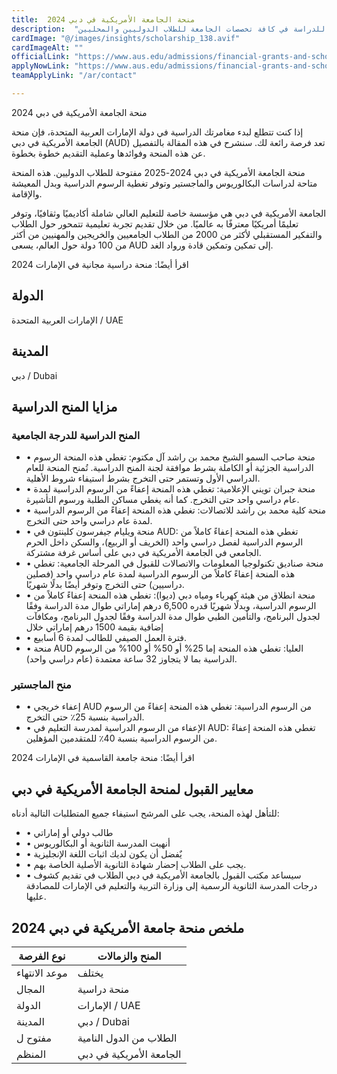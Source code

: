 ```yaml
---
title:  منحة الجامعة الأمريكية في دبي 2024 
description:  "منحة الجامعة الأمريكية في دبي الممولة بالكامل للدراسة في كافة تخصصات الجامعة للطلاب الدوليين والمحليين" 
cardImage: "@/images/insights/scholarship_138.avif" 
cardImageAlt: "" 
officialLink: "https://www.aus.edu/admissions/financial-grants-and-scholarships" 
applyNowLink: "https://www.aus.edu/admissions/financial-grants-and-scholarships" 
teamApplyLink: "/ar/contact"

---
```


منحة الجامعة الأمريكية في دبي 2024

إذا كنت تتطلع لبدء مغامرتك الدراسية في دولة الإمارات العربية المتحدة، فإن منحة الجامعة الأمريكية في دبي (AUD) تعد فرصة رائعة لك. سنشرح في هذه المقالة بالتفصيل عن هذه المنحة وفوائدها وعملية التقديم خطوة بخطوة.

منحة الجامعة الأمريكية في دبي 2024-2025 مفتوحة للطلاب الدوليين. هذه المنحة متاحة لدراسات البكالوريوس والماجستير وتوفر تغطية الرسوم الدراسية وبدل المعيشة والإقامة.

الجامعة الأمريكية في دبي هي مؤسسة خاصة للتعليم العالي شاملة أكاديميًا وثقافيًا، وتوفر تعليمًا أمريكيًا معترفًا به عالميًا. من خلال تقديم تجربة تعليمية تتمحور حول الطلاب والتفكير المستقبلي لأكثر من 2000 من الطلاب الجامعيين والخريجين والمهنيين من أكثر من 100 دولة حول العالم، يسعى AUD إلى تمكين وتمكين قادة ورواد الغد.

اقرأ أيضًا: منحة دراسية مجانية في الإمارات 2024

## الدولة

الإمارات العربية المتحدة / UAE

## المدينة

دبي / Dubai

## مزايا المنح الدراسية

### المنح الدراسية للدرجة الجامعية

- • منحة صاحب السمو الشيخ محمد بن راشد آل مكتوم: تغطي هذه المنحة الرسوم الدراسية الجزئية أو الكاملة بشرط موافقة لجنة المنح الدراسية. تُمنح المنحة للعام الدراسي الأول وتستمر حتى التخرج بشرط استيفاء شروط الأهلية.
- • منحة جبران تويني الإعلامية: تغطي هذه المنحة إعفاءً من الرسوم الدراسية لمدة عام دراسي واحد حتى التخرج. كما أنه يغطي مساكن الطلبة ورسوم التأشيرة.
- • منحة كلية محمد بن راشد للاتصالات: تغطي هذه المنحة إعفاءً من الرسوم الدراسية لمدة عام دراسي واحد حتى التخرج.
- • منحة ويليام جيفرسون كلينتون في AUD: تغطي هذه المنحة إعفاءً كاملاً من الرسوم الدراسية لفصل دراسي واحد (الخريف أو الربيع)، والسكن داخل الحرم الجامعي في الجامعة الأمريكية في دبي على أساس غرفة مشتركة.
- • منحة صناديق تكنولوجيا المعلومات والاتصالات للقبول في المرحلة الجامعية: تغطي هذه المنحة إعفاءً كاملاً من الرسوم الدراسية لمدة عام دراسي واحد (فصلين دراسيين) حتى التخرج وتوفر أيضًا بدلًا شهريًا.
- • منحة انطلاق من هيئة كهرباء ومياه دبي (ديوا): تغطي هذه المنحة إعفاءً كاملاً من الرسوم الدراسية، وبدلًا شهريًا قدره 6,500 درهم إماراتي طوال مدة الدراسة وفقًا لجدول البرنامج، والتأمين الطبي طوال مدة الدراسة وفقًا لجدول البرنامج، ومكافآت إضافية بقيمة 1500 درهم إماراتي خلال
- • فترة العمل الصيفي للطالب لمدة 6 أسابيع.
- • منحة AUD العليا: تغطي هذه المنحة إما 25% أو 50% أو 100% من الرسوم الدراسية بما لا يتجاوز 32 ساعة معتمدة (عام دراسي واحد).

### منح الماجستير

- • إعفاء خريجي AUD من الرسوم الدراسية: تغطي هذه المنحة إعفاءً من الرسوم الدراسية بنسبة 25٪ حتى التخرج.
- • الإعفاء من الرسوم الدراسية لمدرسة التعليم في AUD: تغطي هذه المنحة إعفاءً من الرسوم الدراسية بنسبة 40٪ للمتقدمين المؤهلين.

اقرأ أيضًا: منحة جامعة القاسمية في الإمارات 2024

## معايير القبول لمنحة الجامعة الأمريكية في دبي

للتأهل لهذه المنحة، يجب على المرشح استيفاء جميع المتطلبات التالية أدناه:

- • طالب دولي أو إماراتي
- • أنهيت المدرسة الثانوية أو البكالوريوس
- • يٌفضل أن يكون لديك اثبات اللغة الإنجليزية
- • يجب على الطلاب إحضار شهادة الثانوية الأصلية الخاصة بهم.
- • سيساعد مكتب القبول بالجامعة الأمريكية في دبي الطلاب في تقديم كشوف درجات المدرسة الثانوية الرسمية إلى وزارة التربية والتعليم في الإمارات للمصادقة عليها.

## ملخص منحة جامعة الأمريكية في دبي 2024

| نوع الفرصة | المنح والزمالات |
| --- | --- |
| موعد الانتهاء | يختلف |
| المجال | منحة دراسية |
| الدولة | الإمارات / UAE |
| المدينة | دبي / Dubai |
| مفتوح ل | الطلاب من الدول النامية |
| المنظم | الجامعة الأمريكية في دبي |


